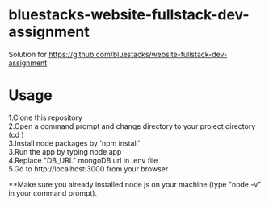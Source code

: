 # bluestacks-website-fullstack-dev-assignment
Solution for https://github.com/bluestacks/website-fullstack-dev-assignment


# Usage

  1.Clone this repository<br/>
  2.Open a command prompt and change directory to your project directory (cd <your project directory>)<br/>
  3.Install node packages by 'npm install'<br/>
  3.Run the app by typing node app<br/>
  4.Replace "DB_URL" mongoDB url in .env file<br/>
  5.Go to http://localhost:3000 from your browser<br/>
  
**Make sure you already installed node js on your machine.(type "node -v" in your command prompt).
